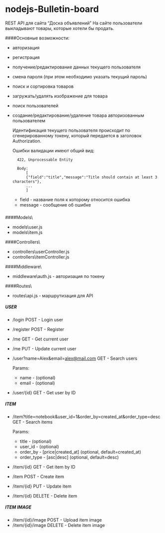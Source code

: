 # nodejs-Bulletin-board

REST API для сайта “Доска объявлений”
На сайте пользователи выкладывают товары, которые хотели бы продать.

####Основные возможности:
* авторизация
* регистрация
* получение/редактирование данных текущего пользователя
* смена пароля (при этом необходимо указать текущий пароль)
* поиск и сортировка товаров
* загружать/удалять изображение для товара
* поиск пользователей
* создание/редактирование/удаление товара авторизованным пользователем

    Идентификация текущего пользователя происходит по сгенерированному токену, который передается в заголовок Authorization.

    Ошибки валидации имеют общий вид:

        422, Unprocessable Entity

        Body:
            [
            {"field":"title","message":"Title should contain at least 3 characters"},
            ...
            ]
    - field - название поля к которому относится ошибка
    - message - сообщение об ошибке

###
####Models\

* models\user.js
* models\item.js

####Controllers\

* controllers\userController.js
* controllers\itemController.js

####Middleware\

* middleware\auth.js - авторизация по токену

####Routes\

* routes\api.js - маршрутизация для API

##### USER
* /login POST - Login user
* /register POST - Register
* /me GET - Get current user
* /me PUT - Update current user
* /user?name=Alex&email=alex@mail.com GET - Search users

    Params:
    - name - (optional)
    - email - (optional)
* /user/{id} GET - Get user by ID

##### ITEM
* /item?title=notebook&user_id=1&order_by=created_at&order_type=desc GET - Search items

    Params:
    - title - (optional)
    - user_id - (optional)
    - order_by - [price|created_at] (optional, default=created_at)
    - order_type - [asc|desc] (optional, default=desc)
* /item/{id} GET - Get item by ID
* /item POST - Create item
* /item/{id} PUT - Update item
* /item/{id} DELETE - Delete item

##### ITEM IMAGE
* /item/{id}/image POST - Upload item image
* /item/{id}/image DELETE - Delete item image


